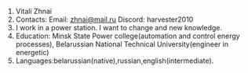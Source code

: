 1. Vitali Zhnai
2. Contacts: 
    Email: zhnai@mail.ru
    Discord: harvester2010
3. I work in a power station. І want to change and new knowledge.
4. Education: Minsk State Power college(automation and control energy processes),
Belarussian National Technical University(engineer in energetic)
5. Languages:belarussian(native),russian,english(intermediate).
